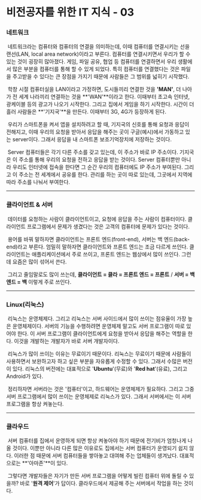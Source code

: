 # 비전공자를 위한 IT 지식 - 03



### 네트워크

​	네트워크라는 컴퓨터와 컴퓨터의 연결을 의미하는데, 이때 컴퓨터를 연결시키는 선을 랜선(LAN, local area network)이라고 부른다. 컴퓨터를 연결시키면서 우리가 할 수 있는 것이 굉장히 많아졌다. 게임, 파일 공유, 협업 등 컴퓨터를 연결하면서 우리 생활에서 많은 부분을 컴퓨터를 통해 할 수 있게 되었다. 특히 컴퓨터를 연결했다는 것은 파일을 주고받을 수 있다는 큰 장점을 가지기 때문에 사람들은 그 범위를 넓히기 시작했다.

​	학창 시절 컴퓨터실을 LAN이라고 가정하면, 도시들끼리 연결한 것을 **'MAN'**, 더 나아가 전 세계 나라끼리 연결하는 것을 **'WAN'**이라고 한다. 이때부터 초고속 인터넷, 광케이블 등의 광고가 나오기 시작한다. 그리고 집에서 게임을 하기 시작한다. 시간이 더 흘러 사람들은 **'기지국'**을 만든다. 이때부터 3G, 4G가 등장하게 된다.

​	우리가 스마트폰을 켜서 앱을 설치하려고 할 때, 기지국의 신호를 통해 요청과 응답이 전해지고, 이때 우리의 요청을 받아서 응답을 해주는 곳이 구글(예시)에서 가동하고 있는 server이다. 그래서 응답을 내 스마트폰 보조기억장치에 저장하는 것이다.

​	Server 컴퓨터들은 각기 다른 주소를 갖고 있는데, 이 주소가 바로 IP 주소이다. 기지국은 이 주소를 통해 우리의 요청을 전하고 응답을 받는 것이다. Server 컴퓨터뿐만 아니라 우리도 인터넷에 접속을 한다면 그 순간 우리의 컴퓨터에도 IP 주소가 부여된다. 그리고 이 주소는 전 세계에서 공유를 한다. 관리를 하는 곳이 따로 있는데, 그곳에서 지역에 따라 주소를 나눠서 부여한다.



---



### 클라이언트 & 서버

​	데이터를 요청하는 사람이 클라이언트이고, 요청에 응답을 주는 사람이 컴퓨터이다. 클라이언트 프로그램에서 문제가 생겼다는 것은 고객의 컴퓨터에 문제가 있다는 것이다.

​	용어를 바꿔 말하자면 클라이언트는 프론트 엔드(front-end), 서버는 백 엔드(back-end)라고 부른다. 엄밀히 말하자면 클라이언트와 프론트 엔드는 조금 다르게 쓰인다. 클라이언트는 애플리케이션에서 주로 쓰이고, 프론트 엔드는 웹상에서 많이 쓰인다. 그런데 요즘은 많이 섞어서 쓴다.

​	그리고 줄임말로도 많이 쓰는데, **클라이언트 = 클라 = 프론트 엔드 = 프론트** / **서버 = 백 엔드 = 백** 이렇게 주로 쓰인다.



---



### Linux(리눅스)

​	리눅스는 운영체제다. 그리고 리눅스는 서버 사이드에서 많이 쓰이는 점유율이 가장 높은 운영체제이다. 서버의 기능을 수행하려면 운영체제 말고도 서버 프로그램이 따로 있어야 한다. 이 서버 프로그램이 클라이언트에게 요청을 받아서 응답을 해주는 역할을 한다. 이것을 개발하는 개발자가 바로 서버 개발자이다.

​	리눅스가 많이 쓰이는 이유는 무료이기 때문이다. 리눅스는 무료이기 때문에 사람들이 사용하면서 보완하고자 하고 싶은 부분을 자유롭게 수정할 수 있다. 그래서 수많은 버전이 있다. 리눅스의 버전에는 대표적으로 '**Ubuntu**'(무료)와 '**Red hat**'(유료), 그리고 Android가 있다.

​	정리하자면 서버라는 것은 '컴퓨터'이고, 하드웨어는 운영체제가 필요하다. 그리고 그중 서버 프로그램에서 많이 쓰이는 운영체제로 리눅스가 있다. 그래서 서버에서는 이 서버 프로그램을 항상 켜놓는다.



---



### 클라우드

​	서버 컴퓨터를 집에서 운영하게 되면 항상 켜놓아야 하기 때문에 전기비가 엄청나게 나올 것이다. 이뿐만 아니라 다른 많은 이유로도 집에서는 서버 컴퓨터가 운영되기 쉽지 않다. 이러한 점 때문에 서버 컴퓨터들을 쌓아놓고 대여해 주는 업체들이 생겨났다. 대표적으로는 **'아마존'**이 있다.

​	그렇다면 개발자들은 자기가 만든 서버 프로그램을 어떻게 빌린 컴퓨터 위에 돌릴 수 있을까? 바로 '**원격 제어**'가 답이다. 클라우드에서 제공해 주는 서버에서 작업을 하는 것이다.